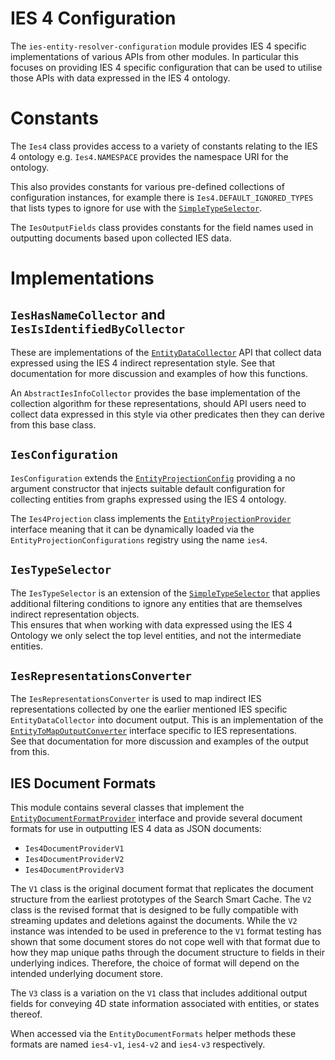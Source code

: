 # IES 4 Configuration

The `ies-entity-resolver-configuration` module provides IES 4 specific implementations of various APIs from other 
modules. In particular this focuses on providing IES 4 specific configuration that can be used to utilise those APIs with data
expressed in the IES 4 ontology.

# Constants

The `Ies4` class provides access to a variety of constants relating to the IES 4 ontology e.g. `Ies4.NAMESPACE`
provides the namespace URI for the ontology.

This also provides constants for various pre-defined collections of configuration instances, for example there is
`Ies4.DEFAULT_IGNORED_TYPES` that lists types to ignore for use with the
[`SimpleTypeSelector`](entity-collector/simple-selector.md).

The `IesOutputFields` class provides constants for the field names used in outputting documents based upon collected IES
data.

# Implementations

## `IesHasNameCollector` and `IesIsIdentifiedByCollector`

These are implementations of the [`EntityDataCollector`](entity-collector/data-collectors.md) API that collect data
expressed using the IES 4 indirect representation style. See that documentation for more discussion and examples of how
this functions.

An `AbstractIesInfoCollector` provides the base implementation of the collection algorithm for these representations,
should API users need to collect data expressed in this style via other predicates then they can derive from this base
class.

## `IesConfiguration`

`IesConfiguration` extends the [`EntityProjectionConfig`](entity-collector/index.md#the-entityprojectionconfig)
providing a no argument constructor that injects suitable default configuration for collecting entities from graphs
expressed using the IES 4 ontology.

The `Ies4Projection` class implements the
[`EntityProjectionProvider`](entity-collector/index.md#the-entityprojectionconfig) interface meaning that it can be
dynamically loaded via the `EntityProjectionConfigurations` registry using the name `ies4`.

## `IesTypeSelector`

The `IesTypeSelector` is an extension of the [`SimpleTypeSelector`](entity-collector/simple-selector.md) that applies
additional filtering conditions to ignore any entities that are themselves indirect representation objects.  
This ensures that when working with data expressed using the IES 4 Ontology we only select the top level entities, and
not the intermediate entities.

## `IesRepresentationsConverter`

The `IesRepresentationsConverter` is used to map indirect IES representations collected by one the earlier mentioned IES
specific `EntityDataCollector` into document output. This is an implementation of the
[`EntityToMapOutputConverter`](entity-collector/output-converters.md) interface specific to IES representations.  
See that documentation for more discussion and examples of the output from this.

## IES Document Formats

This module contains several classes that implement the
[`EntityDocumentFormatProvider`](entity-collector/index.md#entitydocumentformatprovider) interface and provide several
document formats for use in outputting IES 4 data as JSON documents:

- `Ies4DocumentProviderV1`
- `Ies4DocumentProviderV2`
- `Ies4DocumentProviderV3`

The `V1` class is the original document format that replicates the document structure from the earliest prototypes of
the Search Smart Cache.  The `V2` class is the revised format that is designed to be fully compatible with streaming
updates and deletions against the documents.  While the `V2` instance was intended to be used in preference to the `V1`
format testing has shown that some document stores do not cope well with that format due to how they map unique paths
through the document structure to fields in their underlying indices.  Therefore, the choice of format will depend on the
intended underlying document store.

The `V3` class is a variation on the `V1` class that includes additional output fields for conveying 4D state
information associated with entities, or states thereof.

When accessed via the `EntityDocumentFormats` helper methods these formats are named `ies4-v1`, `ies4-v2` and `ies4-v3`
respectively.
